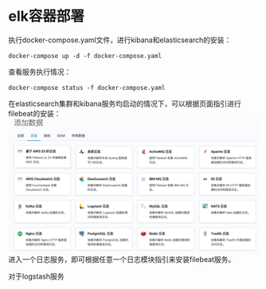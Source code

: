 # elk容器部署

执行docker-compose.yaml文件，进行kibana和elasticsearch的安装：
```shell
docker-compose up -d -f docker-compose.yaml
```
查看服务执行情况：
```shell
docker-compose status -f docker-compose.yaml
```
在elasticsearch集群和kibana服务均启动的情况下，可以根据页面指引进行filebeat的安装：
![img.png](img/log.png)
进入一个日志服务，即可根据任意一个日志模块指引来安装filebeat服务。

对于logstash服务